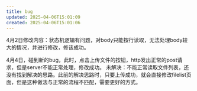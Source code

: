 ```yaml
---
title: bug
updated: 2025-04-06T15:01:09
created: 2025-04-06T15:01:06
---
```


4月2日修改内容：状态机逻辑有问题，对body只能按行读取，无法处理body较大的情况，并进行修改，修该成功。

4月4日，碰到新的bug，此时，点击上传文件的按钮，http发出正常的post请求，但是server不能正常处理，修改成功。
未解决：不能正常读取文件列表，还没有找到解决的思路。此前的解决思路时，只要上传成功，就会直接修改filelist页面，但是这种做法与正常的流程不匹配，需要更好的方式。
